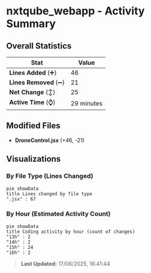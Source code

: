 # nxtqube_webapp - Activity Summary 

## Overall Statistics

| Stat                   | Value                                                             |
| ---------------------- | ----------------------------------------------------------------- |
| **Lines Added** (➕)   | 46                                          |
| **Lines Removed** (➖) | 21                                        |
| **Net Change** (↕)    | 25                |
| **Active Time** (⌚)   | 29 minutes |


## Modified Files
- **DroneControl.jsx** (+46, -21)

## Visualizations

### By File Type (Lines Changed)

```mermaid
pie showData
title Lines changed by file type
".jsx" : 67
```

### By Hour (Estimated Activity Count)

```mermaid
pie showData
title Coding activity by hour (count of changes)
"13h" : 2
"14h" : 2
"15h" : 24
"16h" : 2
```


> **Last Updated:** 17/06/2025, 16:41:44